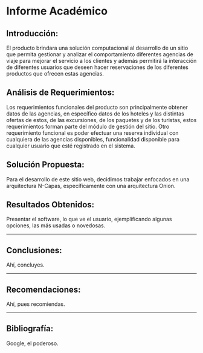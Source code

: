  # Informe  Académico 

## Introducción:

El producto brindara una solución computacional al desarrollo de un sitio que permita gestionar y analizar el comportamiento diferentes agencias de viaje para mejorar el servicio a los clientes y además permitirá la interacción de diferentes usuarios que deseen hacer reservaciones de los diferentes productos que ofrecen estas agencias. 

## Análisis de Requerimientos:
Los requerimientos funcionales del producto son principalmente obtener datos de las agencias, en específico datos de los hoteles y las distintas ofertas de estos, de las excursiones, de los paquetes y de los turistas, estos requerimientos forman parte del módulo de gestión del sitio. Otro requerimiento funcional es poder efectuar una reserva individual con cualquiera de las agencias disponibles, funcionalidad disponible para cualquier usuario que esté registrado en el sistema.


## Solución Propuesta:

Para el desarrollo de este sitio web, decidimos trabajar enfocados en una arquitectura N-Capas, específicamente con una arquitectura Onion. 

## Resultados Obtenidos:

Presentar el software, lo que ve el usuario, ejemplificando algunas opciones, las más usadas o novedosas.

------

## Conclusiones:

Ahí, concluyes.

---

## Recomendaciones:

Ahí, pues recomiendas.

---

## Bibliografía:

Google, el poderoso.
